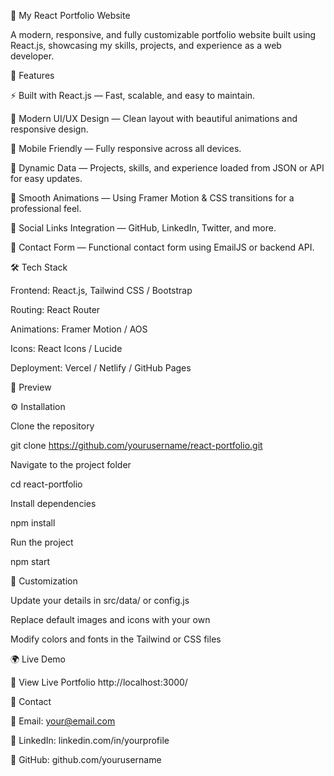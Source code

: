 🌟 My React Portfolio Website

A modern, responsive, and fully customizable portfolio website built using React.js, showcasing my skills, projects, and experience as a web developer.

🚀 Features

⚡ Built with React.js — Fast, scalable, and easy to maintain.

🎨 Modern UI/UX Design — Clean layout with beautiful animations and responsive design.

📱 Mobile Friendly — Fully responsive across all devices.

🧠 Dynamic Data — Projects, skills, and experience loaded from JSON or API for easy updates.

🌈 Smooth Animations — Using Framer Motion & CSS transitions for a professional feel.

🔗 Social Links Integration — GitHub, LinkedIn, Twitter, and more.

📨 Contact Form — Functional contact form using EmailJS or backend API.

🛠️ Tech Stack

Frontend: React.js, Tailwind CSS / Bootstrap

Routing: React Router

Animations: Framer Motion / AOS

Icons: React Icons / Lucide

Deployment: Vercel / Netlify / GitHub Pages

📸 Preview

⚙️ Installation

Clone the repository

git clone https://github.com/yourusername/react-portfolio.git


Navigate to the project folder

cd react-portfolio


Install dependencies

npm install


Run the project

npm start

🧩 Customization

Update your details in src/data/ or config.js

Replace default images and icons with your own

Modify colors and fonts in the Tailwind or CSS files

🌍 Live Demo

🔗 View Live Portfolio http://localhost:3000/

💬 Contact

📧 Email: your@email.com

🔗 LinkedIn: linkedin.com/in/yourprofile

🐙 GitHub: github.com/yourusername
